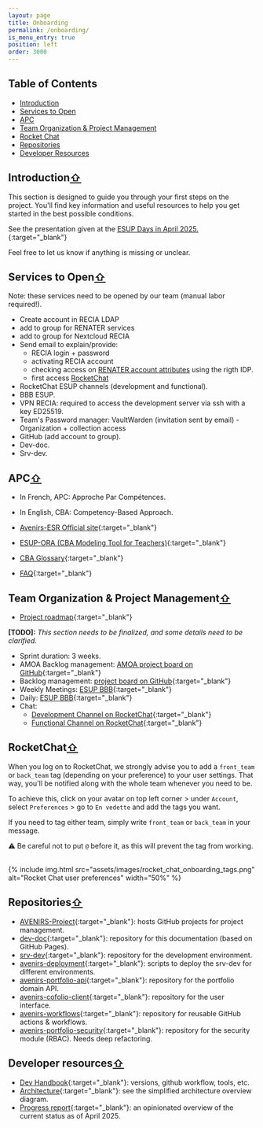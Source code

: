 ```yaml
---
layout: page
title: Onboarding
permalink: /onboarding/
is_menu_entry: true
position: left
order: 3000
---
```

## Table of Contents  
- [Introduction](#introduction)  
- [Services to Open](#services-to-open)  
- [APC](#apc)  
- [Team Organization & Project Management](#team-organization--project-management)  
- [Rocket Chat](#rocketchat)
- [Repositories](#repositories)
- [Developer Resources](#developer-resources)


## Introduction[⇧](#table-of-contents) 
This section is designed to guide you through your first steps on the project.
You'll find key information and useful resources to help you get started in the best possible conditions.

See the presentation given at the [ESUP Days in April 2025.](https://videos.esup-portail.org/esup-days/esupdays39/video/1776-esupdays39-01042025-apres-midi/){:target="_blank"}

Feel free to let us know if anything is missing or unclear.

## Services to Open[⇧](#table-of-contents) 
Note: these services need to be opened by our team (manual labor required!).
- Create account in RECIA LDAP
- add to group for RENATER services
- add to group for Nextcloud RECIA
- Send email to explain/provide:
   - RECIA login + password
   - activating RECIA account
   - checking access on [RENATER account attributes](https://test-sp.federation.renater.fr/) using the rigth IDP.
   - first access [RocketChat](https://rocket.esup-portail.org)
- RocketChat ESUP channels (development and functional).
- BBB ESUP.
- VPN RECIA: required to access the development server via ssh with a key ED25519.
- Team's Password manager: VaultWarden (invitation sent by email) - Organization + collection access
- GitHub (add account to group).
- Dev-doc.
- Srv-dev.

## APC[⇧](#table-of-contents) 
- In French, APC: Approche Par Compétences.
- In English, CBA: Competency-Based Approach.

- [Avenirs-ESR Official site](https://avenirs-esr.fr/){:target="_blank"}
- [ESUP-ORA (CBA Modeling Tool for Teachers)](https://avenirs-esr.fr/ora/){:target="_blank"}
- [CBA Glossary](https://avenirs-esr.fr/reperes-apc/glossaire/){:target="_blank"}
- [FAQ](https://avenirs-esr.fr/reperes-apc/faq/){:target="_blank"}


## Team Organization & Project Management[⇧](#table-of-contents)

- [Project roadmap](../#roadmap){:target="_blank"}

**[TODO]:** *This section needs to be finalized, and some details need to be clarified.*


- Sprint duration: 3 weeks.
- AMOA Backlog management: [AMOA project board on GitHub](https://github.com/orgs/avenirs-esr/projects/3){:target="_blank"}
- Backlog management: [project board on GitHub](https://github.com/orgs/avenirs-esr/projects/3){:target="_blank"}
- Weekly Meetings: [ESUP BBB](https://greenlight.esup-portail.org/rooms/tic-lgh-n9r-wkf/join){:target="_blank"}
- Daily: [ESUP BBB](https://greenlight.esup-portail.org/rooms/tic-lgh-n9r-wkf/join){:target="_blank"}
- Chat: 
   - [Development Channel on RocketChat](https://rocket.esup-portail.org/group/Avenirs_developpement){:target="_blank"}
   - [Functional Channel on RocketChat](https://rocket.esup-portail.org/group/Avenirs_fonctionnel){:target="_blank"}

## RocketChat[⇧](#table-of-contents) 

When you log on to RocketChat, we strongly advise you to add a `front_team` or `back_team` tag (depending on your preference) to your user settings. That way, you'll be notified along with the whole team whenever you need to be.

To achieve this, click on your avatar on top left corner > under `Account`, select `Preferences` > go to `En vedette` and add the tags you want.

If you need to tag either team, simply write `front_team` or `back_team` in your message.

⚠️ Be careful not to put `@` before it, as this will prevent the tag from working.

<br>
{% include img.html
        src="assets/images/rocket_chat_onboarding_tags.png"
        alt="Rocket Chat user preferences"
        width="50%"
%}
<br/>


## Repositories[⇧](#table-of-contents)    
- [AVENIRS-Project](https://github.com/avenirs-esr/AVENIRS-Project/projects?query=is%3Aopen){:target="_blank"}: hosts GitHub projects for project management.
- [dev-doc](https://github.com/avenirs-esr/dev-doc){:target="_blank"}: repository for this documentation (based on GitHub Pages).
- [srv-dev](https://github.com/avenirs-esr/srv-dev){:target="_blank"}: repository for the development environment.
- [avenirs-deployment](https://github.com/avenirs-esr/avenirs-deployment){:target="_blank"}: scripts to deploy the srv-dev for different environments.
- [avenirs-portfolio-api](https://github.com/avenirs-esr/avenirs-portfolio-api){:target="_blank"}: repository for the portfolio domain API.
- [avenirs-cofolio-client](https://github.com/avenirs-esr/avenirs-cofolio-client){:target="_blank"}: repository for the user interface.
- [avenirs-workflows](https://github.com/avenirs-esr/avenirs-workflows){:target="_blank"}: repository for reusable GitHub actions & workflows.
- [avenirs-portfolio-security](https://github.com/avenirs-esr/avenirs-portfolio-security){:target="_blank"}: repository for the security module (RBAC). Needs deep refactoring.

## Developer resources[⇧](#table-of-contents) 
- [Dev Handbook](../dev-handbook/){:target="_blank"}: versions, github workflow, tools, etc.
- [Architecture](../arch/#simplified-architecture-overview){:target="_blank"}: see the simplified architecture overview diagram.
- [Progress report](../pages/03_2025_rapport_avancement){:target="_blank"}: an opinionated overview of the current status as of April 2025.
